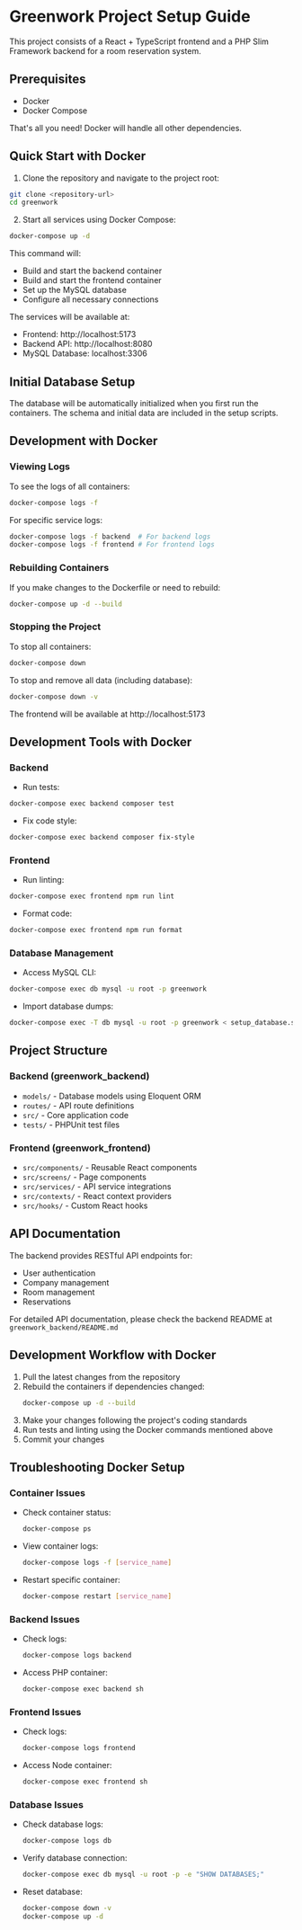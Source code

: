 # Greenwork Project Setup Guide

This project consists of a React + TypeScript frontend and a PHP Slim Framework backend for a room reservation system.

## Prerequisites

- Docker
- Docker Compose

That's all you need! Docker will handle all other dependencies.

## Quick Start with Docker

1. Clone the repository and navigate to the project root:

```bash
git clone <repository-url>
cd greenwork
```

2. Start all services using Docker Compose:

```bash
docker-compose up -d
```

This command will:

- Build and start the backend container
- Build and start the frontend container
- Set up the MySQL database
- Configure all necessary connections

The services will be available at:

- Frontend: http://localhost:5173
- Backend API: http://localhost:8080
- MySQL Database: localhost:3306

## Initial Database Setup

The database will be automatically initialized when you first run the containers. The schema and initial data are included in the setup scripts.

## Development with Docker

### Viewing Logs

To see the logs of all containers:

```bash
docker-compose logs -f
```

For specific service logs:

```bash
docker-compose logs -f backend  # For backend logs
docker-compose logs -f frontend # For frontend logs
```

### Rebuilding Containers

If you make changes to the Dockerfile or need to rebuild:

```bash
docker-compose up -d --build
```

### Stopping the Project

To stop all containers:

```bash
docker-compose down
```

To stop and remove all data (including database):

```bash
docker-compose down -v
```

The frontend will be available at http://localhost:5173

## Development Tools with Docker

### Backend

- Run tests:

```bash
docker-compose exec backend composer test
```

- Fix code style:

```bash
docker-compose exec backend composer fix-style
```

### Frontend

- Run linting:

```bash
docker-compose exec frontend npm run lint
```

- Format code:

```bash
docker-compose exec frontend npm run format
```

### Database Management

- Access MySQL CLI:

```bash
docker-compose exec db mysql -u root -p greenwork
```

- Import database dumps:

```bash
docker-compose exec -T db mysql -u root -p greenwork < setup_database.sql
```

## Project Structure

### Backend (greenwork_backend)

- `models/` - Database models using Eloquent ORM
- `routes/` - API route definitions
- `src/` - Core application code
- `tests/` - PHPUnit test files

### Frontend (greenwork_frontend)

- `src/components/` - Reusable React components
- `src/screens/` - Page components
- `src/services/` - API service integrations
- `src/contexts/` - React context providers
- `src/hooks/` - Custom React hooks

## API Documentation

The backend provides RESTful API endpoints for:

- User authentication
- Company management
- Room management
- Reservations

For detailed API documentation, please check the backend README at `greenwork_backend/README.md`

## Development Workflow with Docker

1. Pull the latest changes from the repository
2. Rebuild the containers if dependencies changed:
   ```bash
   docker-compose up -d --build
   ```
3. Make your changes following the project's coding standards
4. Run tests and linting using the Docker commands mentioned above
5. Commit your changes

## Troubleshooting Docker Setup

### Container Issues

- Check container status:
  ```bash
  docker-compose ps
  ```
- View container logs:
  ```bash
  docker-compose logs -f [service_name]
  ```
- Restart specific container:
  ```bash
  docker-compose restart [service_name]
  ```

### Backend Issues

- Check logs:
  ```bash
  docker-compose logs backend
  ```
- Access PHP container:
  ```bash
  docker-compose exec backend sh
  ```

### Frontend Issues

- Check logs:
  ```bash
  docker-compose logs frontend
  ```
- Access Node container:
  ```bash
  docker-compose exec frontend sh
  ```

### Database Issues

- Check database logs:
  ```bash
  docker-compose logs db
  ```
- Verify database connection:
  ```bash
  docker-compose exec db mysql -u root -p -e "SHOW DATABASES;"
  ```
- Reset database:
  ```bash
  docker-compose down -v
  docker-compose up -d
  ```
